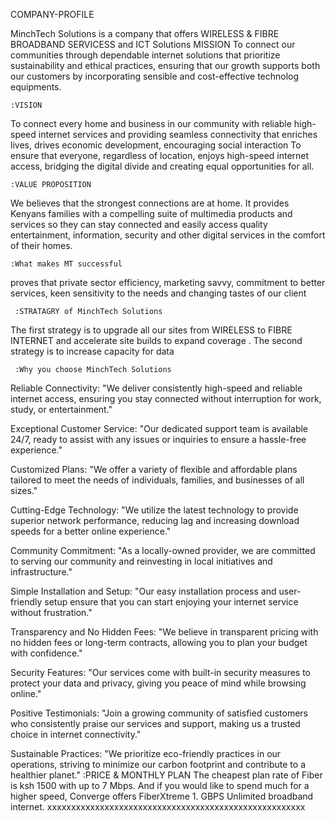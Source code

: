  COMPANY-PROFILE
                                                                
MinchTech Solutions is a company that offers WIRELESS & FIBRE BROADBAND SERVICESS and ICT Solutions
MISSION
To connect our communities through dependable internet solutions that prioritize sustainability and ethical practices, ensuring that our growth supports both our customers by incorporating sensible and cost-effective technolog equipments.

    :VISION
To connect every home and business in our community with reliable high-speed internet services and providing seamless connectivity that enriches lives, drives economic development, encouraging social interaction
To ensure that everyone, regardless of location, enjoys high-speed internet access, bridging the digital divide and creating equal opportunities for all.

    :VALUE PROPOSITION
We believes that the strongest connections are at home. It provides Kenyans families with a compelling suite of multimedia products and services so they can stay connected and easily access quality entertainment, information, security and other digital services in the comfort of their homes.

    :What makes MT successful
proves that private sector efficiency, marketing savvy, commitment to better services, keen sensitivity to the needs and changing tastes of our client

     :STRATAGRY of MinchTech Solutions
The first strategy is to upgrade all our sites from WIRELESS to FIBRE INTERNET and accelerate site builds to expand coverage .
The second strategy is to increase capacity for data 

     :Why you choose MinchTech Solutions
Reliable Connectivity: "We deliver consistently high-speed and reliable internet access, ensuring you stay connected without interruption for work, study, or entertainment."

Exceptional Customer Service: "Our dedicated support team is available 24/7, ready to assist with any issues or inquiries to ensure a hassle-free experience."

Customized Plans: "We offer a variety of flexible and affordable plans tailored to meet the needs of individuals, families, and businesses of all sizes."

Cutting-Edge Technology: "We utilize the latest technology to provide superior network performance, reducing lag and increasing download speeds for a better online experience."

Community Commitment: "As a locally-owned provider, we are committed to serving our community and reinvesting in local initiatives and infrastructure."

Simple Installation and Setup: "Our easy installation process and user-friendly setup ensure that you can start enjoying your internet service without frustration."

Transparency and No Hidden Fees: "We believe in transparent pricing with no hidden fees or long-term contracts, allowing you to plan your budget with confidence."

Security Features: "Our services come with built-in security measures to protect your data and privacy, giving you peace of mind while browsing online."

Positive Testimonials: "Join a growing community of satisfied customers who consistently praise our services and support, making us a trusted choice in internet connectivity."

Sustainable Practices: "We prioritize eco-friendly practices in our operations, striving to minimize our carbon footprint and contribute to a healthier planet."
       :PRICE & MONTHLY PLAN
The cheapest plan rate of Fiber is ksh 1500 with up to 7 Mbps. And if you would like to spend much for a higher speed, Converge offers FiberXtreme 1. GBPS Unlimited broadband internet.
                       xxxxxxxxxxxxxxxxxxxxxxxxxxxxxxxxxxxxxxxxxxxxxxxxxxxxxx

